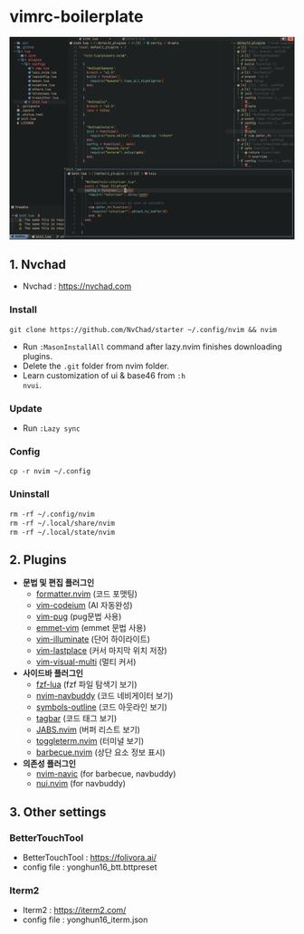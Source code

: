 # vimrc-boilerplate 

<div align="center">
  <img src="https://raw.githubusercontent.com/yonghun16/yonghun16/main/images/nvim_preview.png" width=800px />
</div>

## 1. Nvchad
- Nvchad : https://nvchad.com

### Install
```shell
git clone https://github.com/NvChad/starter ~/.config/nvim && nvim
```
- Run <code>:MasonInstallAll</code> command after lazy.nvim finishes downloading plugins.
- Delete the <code>.git</code> folder from nvim folder.
- Learn customization of ui & base46 from <code>:h nvui</code>.

### Update
- Run <code>:Lazy sync</code>

### Config
```shell
cp -r nvim ~/.config
```

### Uninstall
```
rm -rf ~/.config/nvim
rm -rf ~/.local/share/nvim
rm -rf ~/.local/state/nvim
```


## 2. Plugins 
- **문법 및 편집 플러그인**
  - [formatter.nvim](https://github.com/mhartington/formatter.nvim) (코드 포맷팅)
  - [vim-codeium](https://github.com/Exafunction/codeium.vim) (AI 자동완성)
  - [vim-pug](https://github.com/digitaltoad/vim-pug) (pug문법 사용)
  - [emmet-vim](https://github.com/mattn/emmet-vim) (emmet 문법 사용)
  - [vim-illuminate](https://github.com/RRethy/vim-illuminate) (단어 하이라이트)
  - [vim-lastplace](https://github.com/farmergreg/vim-lastplace) (커서 마지막 위치 저장)
  - [vim-visual-multi](https://github.com/mg979/vim-visual-multi) (멀티 커서)
- **사이드바 플러그인**
  - [fzf-lua](https://github.com/ibhagwan/fzf-lua) (fzf 파일 탐색기 보기)
  - [nvim-navbuddy](https://github.com/SmiteshP/nvim-navbuddy) (코드 네비게이터 보기)
  - [symbols-outline](https://github.com/simrat39/symbols-outline.nvim) (코드 아웃라인 보기)
  - [tagbar](https://github.com/preservim/tagbar) (코드 태그 보기)
  - [JABS.nvim](https://github.com/matbme/JABS.nvim) (버퍼 리스트 보기)
  - [toggleterm.nvim](https://github.com/akinsho/toggleterm.nvim) (터미널 보기)
  - [barbecue.nvim](https://github.com/utilyre/barbecue.nvim) (상단 요소 정보 표시)
- **의존성 플러그인**
  - [nvim-navic](https://github.com/SmiteshP/nvim-navic) (for barbecue, navbuddy)
  - [nui.nvim](https://github.com/MunifTanjim/nui.nvim) (for navbuddy)

## 3. Other settings

### BetterTouchTool
- BetterTouchTool : https://folivora.ai/ 
- config file : yonghun16_btt.bttpreset

### Iterm2
- Iterm2 : https://iterm2.com/
- config file : yonghun16_iterm.json
